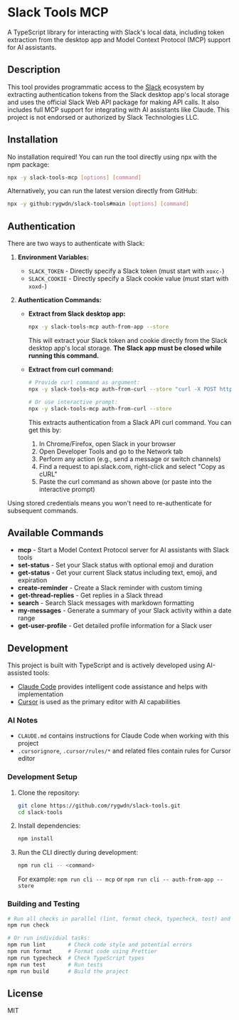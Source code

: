 # Slack Tools MCP

A TypeScript library for interacting with Slack's local data, including token extraction from the desktop app and Model Context Protocol (MCP) support for AI assistants.

## Description

This tool provides programmatic access to the [Slack](https://slack.com/) ecosystem by extracting authentication tokens from the Slack desktop app's local storage and uses the official Slack Web API package for making API calls. It also includes full MCP support for integrating with AI assistants like Claude. This project is not endorsed or authorized by Slack Technologies LLC.

## Installation

No installation required! You can run the tool directly using npx with the npm package:

```bash
npx -y slack-tools-mcp [options] [command]
```

Alternatively, you can run the latest version directly from GitHub:

```bash
npx -y github:rygwdn/slack-tools#main [options] [command]
```

## Authentication

There are two ways to authenticate with Slack:

1. **Environment Variables:**
   - `SLACK_TOKEN` - Directly specify a Slack token (must start with `xoxc-`)
   - `SLACK_COOKIE` - Directly specify a Slack cookie value (must start with `xoxd-`)

2. **Authentication Commands:**

   - **Extract from Slack desktop app:**
     ```bash
     npx -y slack-tools-mcp auth-from-app --store
     ```
     This will extract your Slack token and cookie directly from the Slack desktop app's local storage. **The Slack app must be closed while running this command.**

   - **Extract from curl command:**
     ```bash
     # Provide curl command as argument:
     npx -y slack-tools-mcp auth-from-curl --store "curl -X POST https://slack.com/api/..."

     # Or use interactive prompt:
     npx -y slack-tools-mcp auth-from-curl --store
     ```
     This extracts authentication from a Slack API curl command. You can get this by:
     1. In Chrome/Firefox, open Slack in your browser
     2. Open Developer Tools and go to the Network tab
     3. Perform any action (e.g., send a message or switch channels)
     4. Find a request to api.slack.com, right-click and select "Copy as cURL"
     5. Paste the curl command as shown above (or paste into the interactive prompt)

Using stored credentials means you won't need to re-authenticate for subsequent commands.

## Available Commands

- **mcp** - Start a Model Context Protocol server for AI assistants with Slack tools
- **set-status** - Set your Slack status with optional emoji and duration
- **get-status** - Get your current Slack status including text, emoji, and expiration
- **create-reminder** - Create a Slack reminder with custom timing
- **get-thread-replies** - Get replies in a Slack thread
- **search** - Search Slack messages with markdown formatting
- **my-messages** - Generate a summary of your Slack activity within a date range
- **get-user-profile** - Get detailed profile information for a Slack user

## Development

This project is built with TypeScript and is actively developed using AI-assisted tools:

- [Claude Code](https://claude.ai/code) provides intelligent code assistance and helps with implementation
- [Cursor](https://cursor.sh/) is used as the primary editor with AI capabilities

### AI Notes

- `CLAUDE.md` contains instructions for Claude Code when working with this project
- `.cursorignore`, `.cursor/rules/*` and related files contain rules for Cursor editor

### Development Setup

1. Clone the repository:
   ```bash
   git clone https://github.com/rygwdn/slack-tools.git
   cd slack-tools
   ```

2. Install dependencies:
   ```bash
   npm install
   ```

3. Run the CLI directly during development:
   ```bash
   npm run cli -- <command>
   ```
   For example: `npm run cli -- mcp` or `npm run cli -- auth-from-app --store`


### Building and Testing

```bash
# Run all checks in parallel (lint, format check, typecheck, test) and build
npm run check

# Or run individual tasks:
npm run lint       # Check code style and potential errors
npm run format     # Format code using Prettier
npm run typecheck  # Check TypeScript types
npm run test       # Run tests
npm run build      # Build the project
```

## License

MIT
